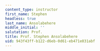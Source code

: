 ```yaml
---
content_type: instructor
first_name: Stephen
headless: true
last_name: Ansolabehere
middle_initial: ''
salutation: Prof.
title: Prof. Stephen Ansolabehere
uid: 943f43ff-b122-d6eb-0d61-eb471e031abf
---
```

